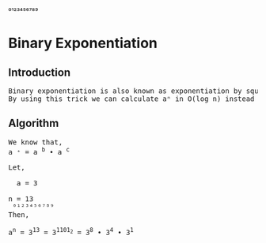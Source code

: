 ⁰¹²³⁴⁵⁶⁷⁸⁹
# Binary Exponentiation
## Introduction
<pre>
Binary exponentiation is also known as exponentiation by squaring.
By using this trick we can calculate aⁿ in O(log n) instead of O(n).
</pre>
## Algorithm
<pre>
We know that,
a ⁺ = a <sup>b</sup> • a <sup>c</sup> <br>
Let, <br>
&nbsp a = 3 <br>
n = 13 <br> ⁰¹²³⁴⁵⁶⁷⁸⁹
Then,<br>
a<sup>n</sup> = 3<sup>13</sup> = 3<sup>1101<sub>2</sub></sup> = 3<sup>8</sup> • 3<sup>4</sup> • 3<sup>1</sup><br>


